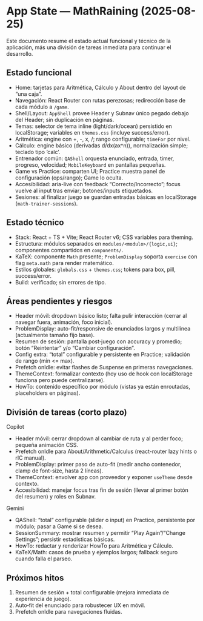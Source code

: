 # App State — MathRaining (2025-08-25)

Este documento resume el estado actual funcional y técnico de la aplicación, más una división de tareas inmediata para continuar el desarrollo.

## Estado funcional
- Home: tarjetas para Aritmética, Cálculo y About dentro del layout de “una caja”.
- Navegación: React Router con rutas perezosas; redirección base de cada módulo a `/game`.
- Shell/Layout: `AppShell` provee Header y Subnav único pegado debajo del Header; sin duplicación en páginas.
- Temas: selector de tema inline (light/dark/ocean) persistido en localStorage; variables en `themes.css` (incluye success/error).
- Aritmética: engine con +, -, x, /; rango configurable; `timeFor` por nivel.
- Cálculo: engine básico (derivadas d/dx(ax^n)), normalización simple; teclado tipo ‘calc’.
- Entrenador común: `QAShell` orquesta enunciado, entrada, timer, progreso, velocidad; `MobileKeyboard` en pantallas pequeñas.
- Game vs Practice: comparten UI; Practice muestra panel de configuración (ops/rango); Game lo oculta.
- Accesibilidad: aria-live con feedback “Correcto/Incorrecto”; focus vuelve al input tras enviar; botones/inputs etiquetados.
- Sesiones: al finalizar juego se guardan entradas básicas en localStorage (`math-trainer-sessions`).

## Estado técnico
- Stack: React + TS + Vite; React Router v6; CSS variables para theming.
- Estructura: módulos separados en `modules/<modulo>/{logic,ui}`; componentes compartidos en `components/`.
- KaTeX: componente `Math` presente; `ProblemDisplay` soporta `exercise` con flag `meta.math` para render matemático.
- Estilos globales: `globals.css` + `themes.css`; tokens para box, pill, success/error.
- Build: verificado; sin errores de tipo.

## Áreas pendientes y riesgos
- Header móvil: dropdown básico listo; falta pulir interacción (cerrar al navegar fuera, animación, foco inicial).
- ProblemDisplay: auto-fit/responsive de enunciados largos y multilínea (actualmente tamaño fijo base).
- Resumen de sesión: pantalla post‑juego con accuracy y promedio; botón “Reintentar” y/o “Cambiar configuración”.
- Config extra: “total” configurable y persistente en Practice; validación de rango (min <= max).
- Prefetch onIdle: evitar flashes de Suspense en primeras navegaciones.
- ThemeContext: formalizar contexto (hoy uso de hook con localStorage funciona pero puede centralizarse).
- HowTo: contenido específico por módulo (vistas ya están enroutadas, placeholders en páginas).

## División de tareas (corto plazo)

Copilot
- Header móvil: cerrar dropdown al cambiar de ruta y al perder foco; pequeña animación CSS.
- Prefetch onIdle para About/Arithmetic/Calculus (react-router lazy hints o rIC manual).
- ProblemDisplay: primer paso de auto-fit (medir ancho contenedor, clamp de font-size, hasta 2 líneas).
- ThemeContext: envolver app con proveedor y exponer `useTheme` desde contexto.
- Accesibilidad: manejar focus tras fin de sesión (llevar al primer botón del resumen) y roles en Subnav.

Gemini
- QAShell: “total” configurable (slider o input) en Practice, persistente por módulo; pasar a Game si se desea.
- SessionSummary: mostrar resumen y permitir “Play Again”/“Change Settings”; persistir estadísticas básicas.
- HowTo: redactar y renderizar HowTo para Aritmética y Cálculo.
- KaTeX/Math: casos de prueba y ejemplos largos; fallback seguro cuando falla el parseo.

## Próximos hitos
1) Resumen de sesión + total configurable (mejora inmediata de experiencia de juego).
2) Auto‑fit del enunciado para robustecer UX en móvil.
3) Prefetch onIdle para navegaciones fluidas.

